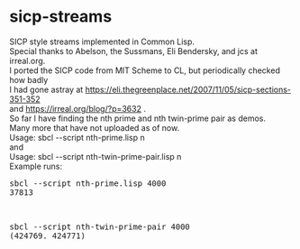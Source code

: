 # sicp-streams
SICP style streams implemented in Common Lisp.<br>
Special thanks to Abelson, the Sussmans, Eli Bendersky, and jcs at irreal.org.<br>
I ported the SICP code from MIT Scheme to CL, but periodically checked how badly<br>
I had gone astray at https://eli.thegreenplace.net/2007/11/05/sicp-sections-351-352<br>
and https://irreal.org/blog/?p=3632 .<br>
So far I have finding the nth prime and nth twin-prime pair as demos.<br>
Many more that have not uploaded as of now.<br>
Usage: sbcl --script nth-prime.lisp n<br>
and<br>
Usage: sbcl --script nth-twin-prime-pair.lisp n<br>
Example runs:
<pre>
sbcl --script nth-prime.lisp 4000
37813
</pre>
<br>
<pre>
sbcl --script nth-twin-prime-pair 4000
(424769. 424771)
</pre>

